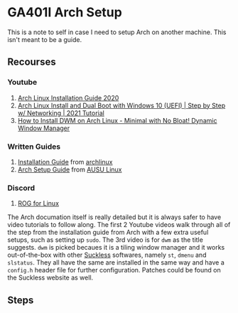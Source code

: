 # GA401I Arch Setup

This is a note to self in case I need to setup Arch on another machine. This isn't meant to be a guide.

## Recourses

### Youtube

1. [Arch Linux Installation Guide 2020](https://www.youtube.com/watch?v=PQgyW10xD8s)
2. [Arch Linux Install and Dual Boot with Windows 10 (UEFI) | Step by Step w/ Networking | 2021 Tutorial](https://www.youtube.com/watch?v=LGhifbn6088)
3. [How to Install DWM on Arch Linux - Minimal with No Bloat! Dynamic Window Manager](https://youtu.be/jD8BtmMK0do)

### Written Guides

1. [Installation Guide](https://wiki.archlinux.org/title/installation_guide) from [archlinux](https://archlinux.org/)
2. [Arch Setup Guide](https://asus-linux.org/wiki/arch-guide/) from [AUSU Linux](https://asus-linux.org/)

### Discord

1. [ROG for Linux](https://discord.com/invite/4ZKGd7Un5t)

The Arch documation itself is really detailed but it is always safer to have video tutorials to follow along. The first 2 Youtube videos walk through all of the step from the installation guide from Arch with a few extra useful setups, such as setting up `sudo`. The 3rd video is for `dwm` as the title suggests. `dwm` is picked becaues it is a tiling window manager and it works out-of-the-box with other [Suckless](https://suckless.org/) softwares, namely `st`, `dmenu` and `slstatus`. They all have the same are installed in the same way and have a `config.h` header file for further configuration. Patches could be found on the Suckless website as well.

## Steps
